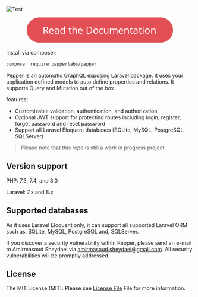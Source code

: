 ![Test](https://github.com/pepperlabs/pepper/workflows/Test/badge.svg?branch=master)

<a href="https://pepperlabs.github.io/docs/">
    <p align="center">
        <img src="https://raw.githubusercontent.com/pepperlabs/docs/master/static/read-the-documentation-button.png" />
    </p>
</a>

install via composer:

```bash
composer require pepperlabs/pepper
```

Pepper is an automatic GraphQL exposing Laravel package. It uses your application defined models to auto define properties and relations. It supports Query and Mutation out of the box.

features:

- Customizable validation, authentication, and authorization
- Optional JWT support for protecting routes including login, register, forget password and reset password
- Support all Laravel Eloquent databases (SQLite, MySQL, PostgreSQL, SQLServer)

> Please note that this repo is still  a work in progress project.

## Version support

PHP: 7.3, 7.4, and 8.0

Laravel: 7.x and 8.x

## Supported databases

As it uses Laravel Eloquent only, it can support all supported Laravel ORM such as: SQLite, MySQL, PostgreSQL and, SQLServer.

If you discover a security vulnerability within Pepper, please send an e-mail to Amirmasoud Sheydaei via [amirmasoud.sheydaei@gmail.com](mailto:amirmasoud.sheydaei@gmail.com). All security vulnerabilities will be promptly addressed.

## License

The MIT License (MIT). Please see [License File](LICENSE) File for more information.
